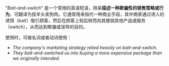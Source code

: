 "*Bait-and-switch*" 是一个常用的英语短语，用来**描述一种欺骗性的销售策略或行为**，可翻译为挂羊头卖狗肉。它通常用来指代一种商业手段，其中商家通过诱人的诱饵（bait）吸引顾客，然后在顾客上钩后转而向其推销其他产品或服务（switch），从而达到欺骗或误导的目的。

使用时，可做名词或者动词使用：
+ *The company's marketing strategy relied heavily on bait-and-switch.*
+ *They bait-and-switched us into buying a more expensive package than we originally intended.*